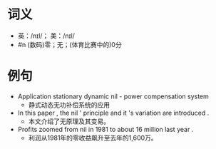 # 词义
- 英：/nɪl/； 美：/nɪl/
- #n (数码)零；无；(体育比赛中的)0分
# 例句
- Application stationary dynamic nil - power compensation system
	- 静式动态无功补偿系统的应用
- In this paper , the nil ' principle and it 's variation are introduced .
	- 本文介绍了无原理及其变易。
- Profits zoomed from nil in 1981 to about 16 million last year .
	- 利润从1981年的零收益飙升至去年的1,600万。
